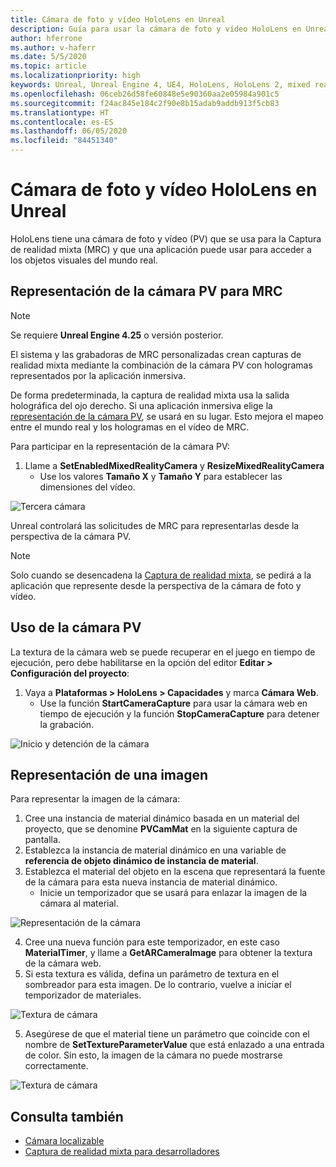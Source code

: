 ```yaml
---
title: Cámara de foto y vídeo HoloLens en Unreal
description: Guía para usar la cámara de foto y vídeo HoloLens en Unreal
author: hferrone
ms.author: v-haferr
ms.date: 5/5/2020
ms.topic: article
ms.localizationpriority: high
keywords: Unreal, Unreal Engine 4, UE4, HoloLens, HoloLens 2, mixed reality, development, features, documentation, guides, holograms, camera, PV camera, MRC
ms.openlocfilehash: 06ceb26d58fe60848e5e90360aa2e05984a901c5
ms.sourcegitcommit: f24ac845e184c2f90e8b15adab9addb913f5cb83
ms.translationtype: HT
ms.contentlocale: es-ES
ms.lasthandoff: 06/05/2020
ms.locfileid: "84451340"
---
```

# <a name="hololens-photovideo-camera-in-unreal"></a>Cámara de foto y vídeo HoloLens en Unreal

HoloLens tiene una cámara de foto y vídeo (PV) que se usa para la Captura de realidad mixta (MRC) y que una aplicación puede usar para acceder a los objetos visuales del mundo real.

## <a name="render-from-the-pv-camera-for-mrc"></a>Representación de la cámara PV para MRC

> [!NOTE]
> Se requiere **Unreal Engine 4.25** o versión posterior.

El sistema y las grabadoras de MRC personalizadas crean capturas de realidad mixta mediante la combinación de la cámara PV con hologramas representados por la aplicación inmersiva.

De forma predeterminada, la captura de realidad mixta usa la salida holográfica del ojo derecho. Si una aplicación inmersiva elige la [representación de la cámara PV](mixed-reality-capture-for-developers.md#render-from-the-pv-camera-opt-in), se usará en su lugar. Esto mejora el mapeo entre el mundo real y los hologramas en el vídeo de MRC.

Para participar en la representación de la cámara PV:

1. Llame a **SetEnabledMixedRealityCamera** y **ResizeMixedRealityCamera**
    * Use los valores **Tamaño X** y **Tamaño Y** para establecer las dimensiones del vídeo.

![Tercera cámara](images/unreal-camera-3rd.PNG)

Unreal controlará las solicitudes de MRC para representarlas desde la perspectiva de la cámara PV.

> [!NOTE]
> Solo cuando se desencadena la [Captura de realidad mixta](mixed-reality-capture.md), se pedirá a la aplicación que represente desde la perspectiva de la cámara de foto y vídeo.

## <a name="using-the-pv-camera"></a>Uso de la cámara PV

La textura de la cámara web se puede recuperar en el juego en tiempo de ejecución, pero debe habilitarse en la opción del editor **Editar > Configuración del proyecto**:
1. Vaya a **Plataformas > HoloLens > Capacidades** y marca **Cámara Web**.
    * Use la función **StartCameraCapture** para usar la cámara web en tiempo de ejecución y la función **StopCameraCapture** para detener la grabación.

![Inicio y detención de la cámara](images/unreal-camera-startstop.PNG)

## <a name="rendering-an-image"></a>Representación de una imagen
Para representar la imagen de la cámara:
1. Cree una instancia de material dinámico basada en un material del proyecto, que se denomine **PVCamMat** en la siguiente captura de pantalla.  
2. Establezca la instancia de material dinámico en una variable de **referencia de objeto dinámico de instancia de material**.  
3. Establezca el material del objeto en la escena que representará la fuente de la cámara para esta nueva instancia de material dinámico.
    * Inicie un temporizador que se usará para enlazar la imagen de la cámara al material. 

![Representación de la cámara](images/unreal-camera-render.PNG)

4. Cree una nueva función para este temporizador, en este caso **MaterialTimer**, y llame a **GetARCameraImage** para obtener la textura de la cámara web.  
5. Si esta textura es válida, defina un parámetro de textura en el sombreador para esta imagen.  De lo contrario, vuelve a iniciar el temporizador de materiales. 

![Textura de cámara](images/unreal-camera-texture.PNG)

5. Asegúrese de que el material tiene un parámetro que coincide con el nombre de **SetTextureParameterValue** que está enlazado a una entrada de color. Sin esto, la imagen de la cámara no puede mostrarse correctamente.

![Textura de cámara](images/unreal-camera-material.PNG)

## <a name="see-also"></a>Consulta también
* [Cámara localizable](locatable-camera.md)
* [Captura de realidad mixta para desarrolladores](mixed-reality-capture-for-developers.md)
